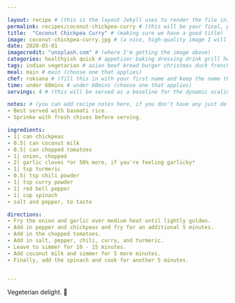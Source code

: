 ```yaml
---

layout: recipe # (this is the layout Jekyll uses to render the file in)
permalink: recipes/coconut-chickpea-curry # (this will be your final, pretty URL)
title:  "Coconut Chickpea Curry" # (making sure we have a good title)
image: coconut-chickpea-curry.jpg # (a nice, high-quality image I will carefully select for you)
date: 2020-05-01
imagecredit: "unsplash.com" # (where I'm getting the image above)
categories: healthyish quick # appetizer baking dressing drink grill healthyish marinade oven pickling quick raw salad sandwich sauce snack soup
tags: indian vegetarian # asian beef bread burger christmas duck french fruit indian italian mexican nuts pasta pork poultry rice seafood thanksgiving vegetarian
meal: main # main (choose one that applies)
chef: roksana # (fill this in with your first name and keep the name the same for all your recipes, since each chef has his own collection of recipes)
time: under 60mins # under 60mins (choose one that applies)
servings: 4 # (this will be served as a baseline for the dynamic scaling)

notes: # (you can add recipe notes here, if you don't have any just delete this whole section and it won't be processed)
- Best served with basmati rice.
- Sprinke with fresh chives before serving.

ingredients:
- 1| can chickpeas 
- 0.5| can coconut milk
- 0.5| can chopped tomatoes 
- 1| onion, chopped
- 2| garlic cloves *or 50% more, if you're feeling garlicky*
- 1| tsp turmeric
- 0.5| tsp chili powder
- 1| tsp curry powder
- 1| red bell pepper
- 1| cup spinach
- salt and pepper, to taste

directions:
- Fry the onion and garlic over medium heat until lightly golden.
- Add in pepper and chickpeas and fry for an additional 5 minutes.
- Add in the chopped tomatoes.
- Add in salt, pepper, chili, curry, and turmeric.
- Leave to simmer for 10 - 15 minutes.
- Add coconut milk and simmer for 5 more minutes.
- Finally, add the spinach and cook for another 5 minutes.


--- 
```

<!-- Below is the description, just write what you want or leave it empty 😁 -->
Vegeterian delight. 🔪 